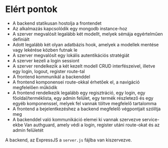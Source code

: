 # Elért pontok

* A backend statikusan hostolja a frontendet
* Az alkalmazás kapcsolódik egy mongodb instance-hoz
* A szerver megvalósít legalább két modellt, melyek sémája egyértelműen definiált
* Adott legalább két olyan adatbázis hook, amelyek a modellek mentése vagy lekérése közben futnak le
* A szerver megvalósít egy lokális autentikációs stratégiát
* A szerver kezeli a login sessiont
* A szerver rendelkezik a két kezelt modell CRUD interfészeivel, illetve egy login, logout, register route-tal
* A frontend kommunikál a backenddel
* A frontend komponensei route-okkal érhetőek el, a navigáció megfelelően működik
* A frontend rendelkezik legalább egy regisztráció, egy login, egy főoldal/terméklista, egy admin felület, egy termék részletező és egy egyéb komponenssel, melyek fel vannak töltve megfelelő tartalomma
* A frontend a bejelentkezéshez a backend megfelelő végpontjait szólítja meg
* A backenddel való kommunikáció elemei ki vannak szervezve service-ekbe
Van authguard, amely védi a login, register utáni route-okat és az admin felületét

A backend, az ExpressJS a `server.js` fájlba van kiszervezve.
